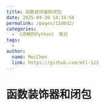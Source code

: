 ```yaml
---
title: 函数装饰器和闭包
date: 2025-04-30 14:34:58
permalink: /pages/11d0d2/
categories:
  - 《流畅的Python》 笔记
tags:
  -
author:
  name: MeiChen
  link: https://github.com/mtl-123
---
```


# 函数装饰器和闭包